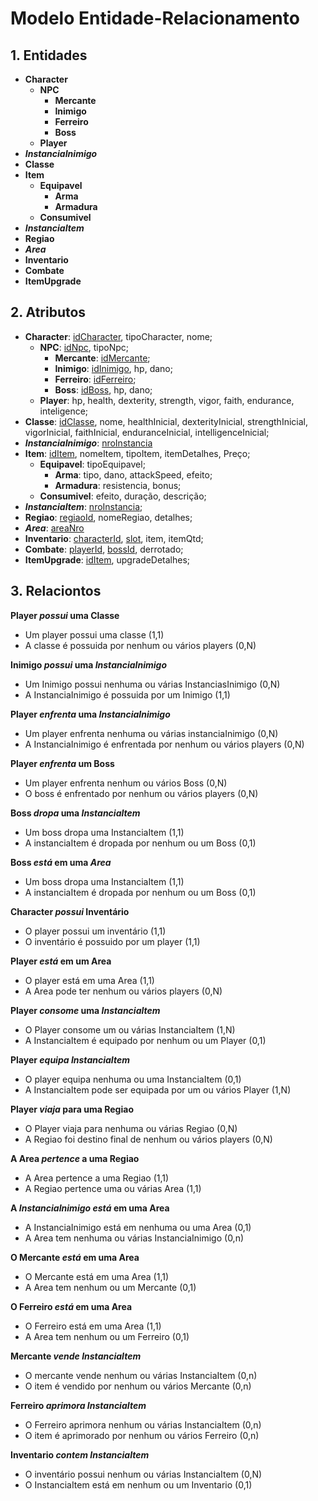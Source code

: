 # Modelo Entidade-Relacionamento

## 1. Entidades

- **Character**
  - **NPC**
    - **Mercante**
    - **Inimigo**
    - **Ferreiro**
    - **Boss**
  - **Player**
- **_InstanciaInimigo_**
- **Classe**
- **Item**
  - **Equipavel**
    - **Arma**
    - **Armadura**
  - **Consumivel**
- **_InstanciaItem_**
- **Regiao**
- **_Area_**
- **Inventario**
- **Combate**
- **ItemUpgrade**

## 2. Atributos

- **Character**: <ins>idCharacter</ins>, tipoCharacter, nome;
  - **NPC**: <ins>idNpc</ins>, tipoNpc;
    - **Mercante**: <ins>idMercante</ins>;
    - **Inimigo**: <ins>idInimigo</ins>, hp, dano;
    - **Ferreiro**: <ins>idFerreiro</ins>;
    - **Boss**: <ins>idBoss</ins>, hp, dano;
  - **Player**:  hp, health, dexterity, strength, vigor, faith, endurance, inteligence;
- **Classe**: <ins>idClasse</ins>, nome, healthInicial, dexterityInicial, strengthInicial, vigorInicial, faithInicial, enduranceInicial, intelligenceInicial;
- **_InstanciaInimigo_**: <ins>nroInstancia</ins>
- **Item**: <ins>idItem</ins>, nomeItem, tipoItem, itemDetalhes, Preço;
  - **Equipavel**: tipoEquipavel;
    - **Arma**: tipo, dano, attackSpeed, efeito;
    - **Armadura**: resistencia, bonus;
  - **Consumivel**: efeito, duração, descrição;
- **_InstanciaItem_**: <ins>nroInstancia</ins>;
- **Regiao**: <ins>regiaoId</ins>, nomeRegiao, detalhes;
- **_Area_**: <ins>areaNro</ins>
- **Inventario**: <ins>characterId</ins>, <ins>slot</ins>, item, itemQtd;
- **Combate**: <ins>playerId</ins>, <ins>bossId</ins>, derrotado;
- **ItemUpgrade**: <ins>idItem</ins>, upgradeDetalhes;



## 3. Relaciontos

**Player _possui_ uma Classe**

- Um player possui uma classe (1,1)
- A classe é possuida por nenhum ou vários players (0,N)

**Inimigo _possui_ uma _InstanciaInimigo_**

- Um Inimigo possui nenhuma ou várias InstanciasInimigo (0,N)
- A InstanciaInimigo é possuida por um Inimigo (1,1)

**Player _enfrenta_ uma _InstanciaInimigo_**

- Um player enfrenta nenhuma ou várias instanciaInimigo (0,N)
- A InstanciaInimigo é enfrentada por nenhum ou vários players (0,N)

**Player _enfrenta_ um Boss**

- Um player enfrenta nenhum ou vários Boss (0,N)
- O boss é enfrentado por nenhum ou vários players (0,N)
  
**Boss _dropa_ uma _InstanciaItem_**

- Um boss dropa uma InstanciaItem (1,1)
- A instanciaItem é dropada por nenhum ou um Boss (0,1)

**Boss _está_ em uma _Area_**

- Um boss dropa uma InstanciaItem (1,1)
- A instanciaItem é dropada por nenhum ou um Boss (0,1)
  
**Character _possui_ Inventário**

- O player possui um inventário (1,1)
- O inventário é possuido por um player (1,1)

**Player _está_ em um Area**

- O player está em uma Area (1,1)
- A Area pode ter nenhum ou vários players (0,N)

**Player _consome_ uma _InstanciaItem_**

- O Player consome um ou várias InstanciaItem (1,N)
- A InstanciaItem é equipado por nenhum ou um Player (0,1)

**Player _equipa_ _InstanciaItem_**

- O player equipa nenhuma ou uma InstanciaItem (0,1)
- A InstanciaItem pode ser equipada por um ou vários Player (1,N)

**Player _viaja_ para uma Regiao**

- O Player viaja para nenhuma ou várias Regiao (0,N)
- A Regiao foi destino final de nenhum ou vários players (0,N)

**A Area _pertence_ a uma Regiao**

- A Area pertence a uma Regiao (1,1)
- A Regiao pertence uma ou várias Area (1,1)


**A _InstanciaInimigo_ _está_ em uma Area**

- A InstanciaInimigo está em nenhuma ou uma Area (0,1)
- A Area tem nenhuma ou várias InstanciaInimigo (0,n)

**O Mercante _está_ em uma Area**

- O  Mercante está em uma Area (1,1)
- A Area tem nenhum ou um Mercante (0,1)

**O Ferreiro _está_ em uma Area**

- O  Ferreiro está em uma Area (1,1)
- A Area tem nenhum ou um Ferreiro (0,1)

**Mercante _vende_ _InstanciaItem_**

- O mercante vende nenhum ou várias InstanciaItem (0,n)
- O item é vendido por nenhum ou vários Mercante (0,n)

**Ferreiro _aprimora_ _InstanciaItem_**

- O Ferreiro aprimora nenhum ou várias InstanciaItem (0,n)
- O item é aprimorado por nenhum ou vários Ferreiro (0,n)

**Inventario _contem_ _InstanciaItem_**

- O inventário possui nenhum ou várias InstanciaItem (0,N)
- O InstanciaItem está em nenhum ou um Inventario (0,1)
